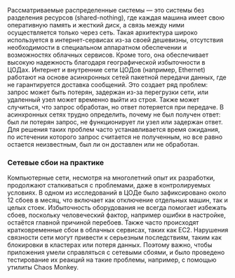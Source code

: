 Рассматриваемые распределенные системы — это системы без разделения ресурсов (shared-nothing), где каждая машина имеет свою оперативную память и жесткий диск, а связь между ними осуществляется только через сеть. Такая архитектура широко используется в интернет-сервисах из-за своей дешевизны, отсутствия необходимости в специальном аппаратном обеспечении и возможностях облачных сервисов. Кроме того, она обеспечивает высокую надежность благодаря географической избыточности в ЦОДах. Интернет и внутренние сети ЦОДов (например, Ethernet) работают на основе асинхронных сетей пакетной передачи данных, где не гарантируется доставка сообщений. Это создает ряд проблем: запрос может быть потерян, задержан из-за перегрузки сети, или удаленный узел может временно выйти из строя. Также может случиться, что запрос обработан, но ответ потеряется при передаче. В асинхронных сетях трудно определить, почему не был получен ответ: был ли потерян запрос, не функционирует ли узел или задержан ответ. Для решения таких проблем часто устанавливается время ожидания, по истечении которого запрос считается не полученным, но все равно остается неизвестным, был ли он доставлен или не обработан.

### Сетевые сбои на практике

Компьютерные сети, несмотря на многолетний опыт их разработки, продолжают сталкиваться с проблемами, даже в контролируемых условиях. В одном из исследований в ЦОДе было зафиксировано около 12 сбоев в месяц, что включает как отключение отдельных машин, так и целых стоек. Избыточность оборудования не всегда помогает избежать сбоев, поскольку человеческий фактор, например ошибки в настройке, остаётся главной причиной перебоев. Также часто происходят кратковременные сбои в облачных сервисах, таких как EC2. Нарушения связности сети могут привести к серьезным последствиям, таким как блокировки в кластерах или потеря данных. Поэтому важно, чтобы приложения умели справляться с сетевыми сбоями, и было проведено тестирование их реакций на такие проблемы, например, с помощью утилиты Chaos Monkey.

